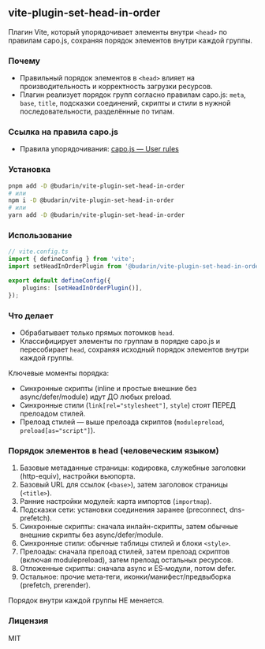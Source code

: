 ## vite-plugin-set-head-in-order

Плагин Vite, который упорядочивает элементы внутри `<head>` по правилам capo.js, сохраняя порядок элементов внутри каждой группы.

### Почему

- Правильный порядок элементов в `<head>` влияет на производительность и корректность загрузки ресурсов.
- Плагин реализует порядок групп согласно правилам capo.js: `meta`, `base`, `title`, подсказки соединений, скрипты и стили в нужной последовательности, разделённые по типам.

### Ссылка на правила capo.js

- Правила упорядочивания: [capo.js — User rules](https://rviscomi.github.io/capo.js/user/rules/)

### Установка

```bash
pnpm add -D @budarin/vite-plugin-set-head-in-order
# или
npm i -D @budarin/vite-plugin-set-head-in-order
# или
yarn add -D @budarin/vite-plugin-set-head-in-order
```

### Использование

```ts
// vite.config.ts
import { defineConfig } from 'vite';
import setHeadInOrderPlugin from '@budarin/vite-plugin-set-head-in-order';

export default defineConfig({
    plugins: [setHeadInOrderPlugin()],
});
```

### Что делает

- Обрабатывает только прямых потомков `head`.
- Классифицирует элементы по группам в порядке capo.js и пересобирает `head`, сохраняя исходный порядок элементов внутри каждой группы.

Ключевые моменты порядка:

- Синхронные скрипты (inline и простые внешние без async/defer/module) идут ДО любых preload.
- Синхронные стили (`link[rel="stylesheet"]`, `style`) стоят ПЕРЕД прелоадом стилей.
- Прелоад стилей — выше прелоада скриптов (`modulepreload`, `preload[as="script"]`).

### Порядок элементов в head (человеческим языком)

1. Базовые метаданные страницы: кодировка, служебные заголовки (http-equiv), настройки вьюпорта.
2. Базовый URL для ссылок (`<base>`), затем заголовок страницы (`<title>`).
3. Ранние настройки модулей: карта импортов (`importmap`).
4. Подсказки сети: установки соединения заранее (preconnect, dns-prefetch).
5. Синхронные скрипты: сначала инлайн-скрипты, затем обычные внешние скрипты без async/defer/module.
6. Синхронные стили: обычные таблицы стилей и блоки `<style>`.
7. Прелоады: сначала прелоад стилей, затем прелоад скриптов (включая modulepreload), затем прелоад остальных ресурсов.
8. Отложенные скрипты: сначала async и ES‑модули, потом defer.
9. Остальное: прочие мета‑теги, иконки/манифест/предвыборка (prefetch, prerender).

Порядок внутри каждой группы НЕ меняется.

### Лицензия

MIT
